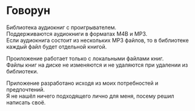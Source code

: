 # Говорун
Библиотека аудиокниг с проигрывателем.  
Поддерживаются аудиокниги в форматах M4B и MP3.  
Если аудиокнига состоит из нескольких MP3 файлов, то в библиотеке каждый файл будет отдельной книгой.

Проиложение работает только с локальными файлами книг.  
Файлы книг на диске не изменяются и не удаляются при удалении из библиотеки.

Приложение разработано исходя из моих потребностей и предпочтений.  
Я не нашёл ничего подходящего лично для меня, посему решил написать своё.
